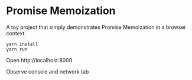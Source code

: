 # Promise Memoization

A toy project that simply demonstrates Promise Memoization in a browser context.

```shell
yarn install
yarn run
```

Open http://localhost:8000

Observe console and network tab